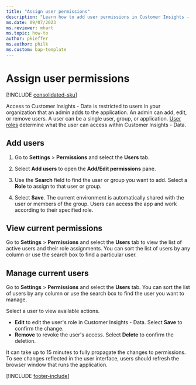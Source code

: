 ```yaml
---
title: "Assign user permissions"
description: "Learn how to add user permissions in Customer Insights - Data."
ms.date: 09/07/2023
ms.reviewer: mhart
ms.topic: how-to
author: pkieffer
ms.author: philk
ms.custom: bap-template
---
```


# Assign user permissions

[!INCLUDE [consolidated-sku](./includes/consolidated-sku.md)]

Access to Customer Insights - Data is restricted to users in your organization that an admin adds to the application. An admin can add, edit, or remove users. A user can be a single user, group, or application. [User roles](user-roles.md) determine what the user can access within Customer Insights - Data.

## Add users

1. Go to **Settings** > **Permissions** and select the **Users** tab.

1. Select **Add users** to open the **Add/Edit permissions** pane.

1. Use the **Search** field to find the user or group you want to add. Select a **Role** to assign to that user or group.

1. Select **Save**. The current environment is automatically shared with the user or members of the group. Users can access the app and work according to their specified role.

## View current permissions

Go to **Settings** > **Permissions** and select the **Users** tab to view the list of active users and their role assignments. You can sort the list of users by any column or use the search box to find a particular user.

## Manage current users

Go to **Settings** > **Permissions** and select the **Users** tab. You can sort the list of users by any column or use the search box to find the user you want to manage.

Select a user to view available actions.

- **Edit** to edit the user's role in Customer Insights - Data. Select **Save** to confirm the change.
- **Remove** to revoke the user's access. Select **Delete** to confirm the deletion.

It can take up to 15 minutes to fully propagate the changes to permissions. To see changes reflected in the user interface, users should refresh the browser window that runs the application.

[!INCLUDE [footer-include](includes/footer-banner.md)]
